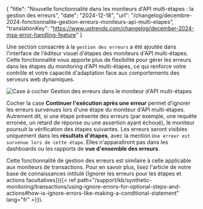 {
"title": "Nouvelle fonctionnalité dans les moniteurs d'API multi-étapes : la gestion des erreurs",
"date": "2024-12-18",
"url": "/changelog/decembre-2024-fonctionnalite-gestion-erreurs-moniteurs-api-multi-etapes",
"translationKey": "https://www.uptrends.com/changelog/december-2024-msa-error-handling-feature"
}

Une section consacrée à la `gestion des erreurs` a été ajoutée dans l'interface de l'éditeur visuel d'étapes des moniteurs d'API multi-étapes. Cette fonctionnalité vous apporte plus de flexibilité pour gérer les erreurs dans les étapes du monitoring d'API multi-étapes, ce qui renforce votre contrôle et votre capacité d'adaptation face aux comportements des serveurs web dynamiques.

![Case à cocher Gestion des erreurs dans le moniteur d'API multi-étapes](/img/content/scr-error-handling-checkbox.min.png)

Cocher la case **Continuer l'exécution après une erreur** permet d'ignorer les erreurs survenues lors d'une étape du moniteur d'API multi-étapes. Autrement dit, si une étape présente des erreurs (par exemple, une requête erronée, un retard de réponse ou une assertion ayant échoué), le moniteur poursuit la vérification des étapes suivantes. Les erreurs seront visibles uniquement dans les **résultats d'étapes**, avec la mention `Une erreur est survenue lors de cette étape`. Elles n'apparaîtront pas dans les dashboards ou les rapports de **vue d'ensemble des erreurs**.  

Cette fonctionnalité de gestion des erreurs est similaire à celle applicable aux moniteurs de transactions. Pour en savoir plus, lisez l'article de notre base de connaissances intitulé [Ignorer les erreurs pour les étapes et actions facultatives]({{< ref path="/support/kb/synthetic-monitoring/transactions/using-ignore-errors-for-optional-steps-and-actions#how-is-ignore-errors-like-making-a-conditional-statement" lang="fr" >}}).


